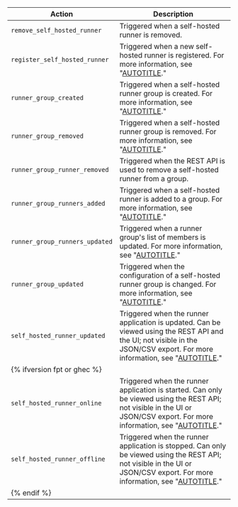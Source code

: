 | Action | Description |
|------------------|-------------------|
| `remove_self_hosted_runner` | Triggered when a self-hosted runner is removed. |
| `register_self_hosted_runner` | Triggered when a new self-hosted runner is registered. For more information, see "[AUTOTITLE](/actions/hosting-your-own-runners/managing-self-hosted-runners/adding-self-hosted-runners)." |
| `runner_group_created` | Triggered when a self-hosted runner group is created. For more information, see "[AUTOTITLE](/actions/hosting-your-own-runners/managing-self-hosted-runners/managing-access-to-self-hosted-runners-using-groups#about-self-hosted-runner-groups)." |
| `runner_group_removed` | Triggered when a self-hosted runner group is removed. For more information, see "[AUTOTITLE](/actions/hosting-your-own-runners/managing-self-hosted-runners/managing-access-to-self-hosted-runners-using-groups#removing-a-self-hosted-runner-group)." |
| `runner_group_runner_removed` | Triggered when the REST API is used to remove a self-hosted runner from a group. |
| `runner_group_runners_added` | Triggered when a self-hosted runner is added to a group. For more information, see "[AUTOTITLE](/actions/hosting-your-own-runners/managing-self-hosted-runners/managing-access-to-self-hosted-runners-using-groups#moving-a-self-hosted-runner-to-a-group)." |
| `runner_group_runners_updated` | Triggered when a runner group's list of members is updated. For more information, see "[AUTOTITLE](/rest/actions#set-self-hosted-runners-in-a-group-for-an-organization)." |
| `runner_group_updated` | Triggered when the configuration of a self-hosted runner group is changed. For more information, see "[AUTOTITLE](/actions/hosting-your-own-runners/managing-self-hosted-runners/managing-access-to-self-hosted-runners-using-groups#changing-the-access-policy-of-a-self-hosted-runner-group)." |
| `self_hosted_runner_updated` | Triggered when the runner application is updated. Can be viewed using the REST API and the UI; not visible in the JSON/CSV export. For more information, see "[AUTOTITLE](/actions/hosting-your-own-runners/managing-self-hosted-runners/about-self-hosted-runners#about-self-hosted-runners)." |
| {% ifversion fpt or ghec %} |
| `self_hosted_runner_online` | Triggered when the runner application is started. Can only be viewed using the REST API; not visible in the UI or JSON/CSV export. For more information, see "[AUTOTITLE](/actions/hosting-your-own-runners/managing-self-hosted-runners/monitoring-and-troubleshooting-self-hosted-runners#checking-the-status-of-a-self-hosted-runner)." |
| `self_hosted_runner_offline` | Triggered when the runner application is stopped. Can only be viewed using the REST API; not visible in the UI or JSON/CSV export. For more information, see "[AUTOTITLE](/actions/hosting-your-own-runners/managing-self-hosted-runners/monitoring-and-troubleshooting-self-hosted-runners#checking-the-status-of-a-self-hosted-runner)." |
| {% endif %} |
